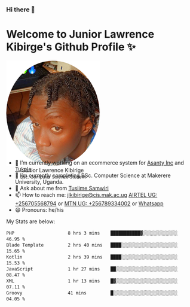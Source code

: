 ### Hi there 👋 
# Welcome to Junior Lawrence Kibirge's Github Profile ✨
 
<p align="center" style="border-radius:50%;width:250px;height:250px;">
  <img src="https://github.com/juniorkibirige/juniorkibirige/blob/main/cropped-twitter-pp.png" 
       alt="Profile picture from Twitter" /></br>
  <span align="center">Junior Lawrence Kibirige</span><br/>
  <small align="center" font-size="15">Bsc. Computer Science Student</small>
</p>

- 🔭 I’m currently working on an ecommerce system for [Asanty Inc](https://asanty.africa) and [Tukole](https://app.tukole.ug).
- 🌱 I’m currently completing BSc. Computer Science at Makerere University, Uganda.
- 💬 Ask about me from [Tusiime Samwiri](mailto:stusiime@asanty.africa)
- 📫 How to reach me: [jlkibirige@cis.mak.ac.ug](mailto:juniorkibirige@students.mak.ac.ug) [AIRTEL UG: +256705568794](tel:+256705568794) or [MTN UG: +256789334002](tel:+256789334002) or [Whatsapp](tel:+17602847072)
- 😄 Pronouns: he/his

My Stats are below:

<!--START_SECTION:waka-->

```text
PHP                    8 hrs 3 mins    ███████████▓░░░░░░░░░░░░░   46.95 %
Blade Template         2 hrs 40 mins   ████░░░░░░░░░░░░░░░░░░░░░   15.65 %
Kotlin                 2 hrs 39 mins   ████░░░░░░░░░░░░░░░░░░░░░   15.53 %
JavaScript             1 hr 27 mins    ██░░░░░░░░░░░░░░░░░░░░░░░   08.47 %
XML                    1 hr 13 mins    █▓░░░░░░░░░░░░░░░░░░░░░░░   07.11 %
Groovy                 41 mins         █░░░░░░░░░░░░░░░░░░░░░░░░   04.05 %
```

<!--END_SECTION:waka-->
